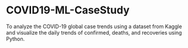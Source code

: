 # COVID19-ML-CaseStudy
To analyze the COVID-19 global case trends using a dataset from Kaggle and visualize the daily trends of confirmed, deaths, and recoveries using Python.
